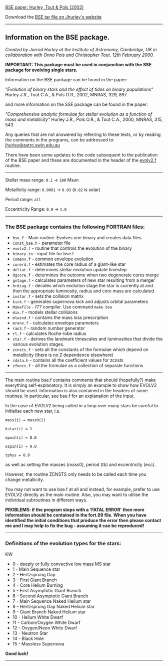 [BSE paper: Hurley, Tout & Pols (2002)](https://ui.adsabs.harvard.edu/abs/2002MNRAS.329..897H/abstract)

Download the [BSE tar file on Jhurley's website](https://astronomy.swin.edu.au/~jhurley/bsedload.html)

************************************************************************

## Information on the BSE package. 

*Created by Jarrod Hurley at the Institute of Astronomy, Cambridge, UK 
in collaboration with Onno Pols and Christopher Tout. 
12th February 2000.* 

**IMPORTANT: This package must be used in conjunction with the SSE package for evolving single stars.**

Information on the BSE package can be found in the paper: 

*"Evolution of binary stars and the effect of tides on binary 
 populations"*
 Hurley J.R., Tout C.A., & Pols O.R., 2002, MNRAS, 329, 897.

and more information on the SSE package can be found in the paper: 

*"Comprehensive analytic formulae for stellar evolution as a function 
 of mass and metallicity"*
 Hurley J.R., Pols O.R., & Tout C.A., 2000, MNRAS, 315, 543. 

Any queries that are not answered by referring to these texts, or by 
reading the comments in the programs, can be addressed to: 
  jhurley@astro.swin.edu.au  

There have been some updates to the code subsequent to the publication 
of the BSE paper and these are documented in the header of the [evolv2.f](./evolv2.f)
routine. 

************************************************************************

Stellar mass range: `0.1` -> `100` Msun 

Metallicity range:  `0.0001` -> `0.03` (`0.02` is solar) 

Period range:       `all` 

Eccentricity Range: `0.0` -> `1.0`

************************************************************************

### The BSE package contains the following FORTRAN files: 

* `bse.f`       - Main routine. Evolves one binary and creates data files. 
* `const_bse.h` - parameter file 
* `evolv2.f`    - routine that controls the evolution of the binary 
* `binary.in`   - input file for bse.f 
* `comenv.f`    - common envelope evolution
* `corerd.f`    - estimates the core radius of a giant-like star
* `deltat.f`    - determines stellar evolution update timestep 
* `dgcore.f`    - determines the outcome when two degenerate cores merge 
* `gntage.f`    - calculates parameters of new star resulting from a merger 
* `hrdiag.f`    - decides which evolution stage the star is
              currently at and then the appropriate luminosity, radius
              and core mass are calculated 
* `instar.f`    - sets the collision matrix
* `kick.f`      - generates supernova kick and adjusts orbital parameters 
* `Makefile`  - f77 compiler. Use command `make bse`
* `mix.f`       - models stellar collisions
* `mlwind.f`    - contains the mass loss prescription 
* `mrenv.f`     - calculates envelope parameters
* `ran3.f`      - random number generator
* `rl.f`        - calculates Roche-lobe radius 
* `star.f`      - derives the landmark timescales and luminosities 
              that divide the various evolution stages. 
* `zcnsts.f`    - sets all the constants of the formulae which depend on 
              metallicity (there is no Z dependence elsewhere) 
* `zdata.h`     - contains all the coefficient values for zcnsts 
* `zfuncs.f`    - all the formulae as a collection of separate functions

************************************************************************

The main routine bse.f contains comments that should (hopefully?)
make everything self-explanatory. It is simply an example to show how 
EVOLV2 should be used. 
Information is also contained in the headers of some routines. In particular, 
see bse.f for an explanation of the input.  

In the case of EVOLV2 being called in a loop over many stars 
be careful to initialise each new star, i.e. 

`mass(i) = mass0(i)`

`kstar(i) = 1`

`epoch(i) = 0.0`

`ospin(i) = 0.0`

`tphys = 0.0`

as well as setting the masses (mass0), period (tb) and eccentricity (ecc). 

However, the routine ZCNSTS only needs to be called each time you change
metallicity.

You may not want to use bse.f at all and instead, for example, prefer to use 
EVOLV2 directly as the main routine. 
Also, you may want to utilise the individual subroutines in different ways. 

**PROBLEMS: if the program stops with a 'FATAL ERROR' then more information should be contained in the fort.99 file. When you have identified the initial conditions that produce the error then please contact me and I may help to fix the bug - assuming it can be reproduced!**

************************************************************************

### Definitions of the evolution types for the stars:

 KW
* 0 - deeply or fully convective low mass MS star
* 1 - Main Sequence star
* 2 - Hertzsprung Gap
* 3 - First Giant Branch
* 4 - Core Helium Burning
* 5 - First Asymptotic Giant Branch
* 6 - Second Asymptotic Giant Branch
* 7 - Main Sequence Naked Helium star
* 8 - Hertzsprung Gap Naked Helium star
* 9 - Giant Branch Naked Helium star
* 10 - Helium White Dwarf
* 11 - Carbon/Oxygen White Dwarf
* 12 - Oxygen/Neon White Dwarf
* 13 - Neutron Star
* 14 - Black Hole
* 15 - Massless Supernova

**Good luck!**

************************************************************************
